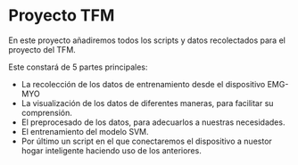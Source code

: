 # Proyecto TFM
 En este proyecto añadiremos todos los scripts y datos recolectados para el proyecto del TFM.

 Este constará de 5 partes principales:
  - La recolección de los datos de entrenamiento desde el dispositivo EMG-MYO
  - La visualización de los datos de diferentes maneras, para facilitar su comprensión.
  - El preprocesado de los datos, para adecuarlos a nuestras necesidades.
  - El entrenamiento del modelo SVM.
  - Por último un script en el que conectaremos el dispositivo a nuestor hogar inteligente haciendo uso de los anteriores.
